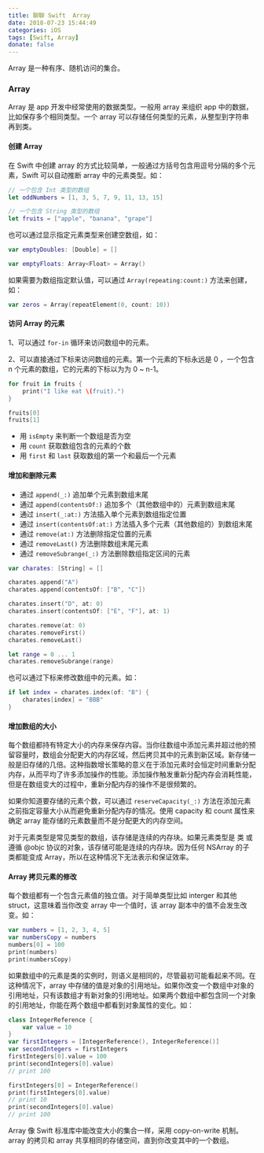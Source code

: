 ```yaml
---
title: 聊聊 Swift  Array
date: 2018-07-23 15:44:49
categories: iOS
tags: [Swift, Array]
donate: false
---
```


Array 是一种有序、随机访问的集合。


<!-- more -->


### Array

Array 是 app 开发中经常使用的数据类型。一般用 array 来组织 app 中的数据，比如保存多个相同类型。一个 array 可以存储任何类型的元素，从整型到字符串再到类。


#### 创建 Array

在 Swift  中创建 array 的方式比较简单，一般通过方括号包含用逗号分隔的多个元素，Swift 可以自动推断 array 中的元素类型。如：

```swift
// 一个包含 Int 类型的数组
let oddNumbers = [1, 3, 5, 7, 9, 11, 13, 15]

// 一个包含 String 类型的数组
let fruits = ["apple", "banana", "grape"]
```



也可以通过显示指定元素类型来创建空数组，如：

```swift
var emptyDoubles: [Double] = []

var emptyFloats: Array<Float> = Array()
```



如果需要为数组指定默认值，可以通过  `Array(repeating:count:)`  方法来创建，如：

```swift
var zeros = Array(repeatElement(0, count: 10))
```



#### 访问 Array 的元素

1、可以通过  `for-in`  循环来访问数组中的元素。

2、可以直接通过下标来访问数组的元素。第一个元素的下标永远是 0 ，一个包含 n 个元素的数组，它的元素的下标以为为 0 ~ n-1。

```swift
for fruit in fruits {
    print("I like eat \(fruit).")
}

fruits[0]
fruits[1]
```



- 用  `isEmpty`  来判断一个数组是否为空
- 用 `count` 获取数组包含的元素的个数
- 用 `first` 和 `last` 获取数组的第一个和最后一个元素



#### 增加和删除元素

- 通过 `append(_:)`  追加单个元素到数组末尾
- 通过 `append(contentsOf:)` 追加多个（其他数组中的）元素到数组末尾 
- 通过 `insert(_:at:)` 方法插入单个元素到数组指定位置
- 通过 `insert(contentsOf:at:)` 方法插入多个元素（其他数组的）到数组末尾
- 通过 `remove(at:)`  方法删除指定位置的元素
- 通过 `removeLast()` 方法删除数组末尾元素
- 通过 `removeSubrange(_:)`  方法删除数组指定区间的元素



```swift
var charates: [String] = []

charates.append("A")
charates.append(contentsOf: ["B", "C"])

charates.insert("D", at: 0)
charates.insert(contentsOf: ["E", "F"], at: 1)

charates.remove(at: 0)
charates.removeFirst()
charates.removeLast()

let range = 0 ... 1
charates.removeSubrange(range)
```



也可以通过下标来修改数组中的元素。如：

```swift
if let index = charates.index(of: "B") {
    charates[index] = "BBB"
}
```



#### 增加数组的大小

每个数组都持有特定大小的内存来保存内容。当你往数组中添加元素并超过他的预留容量时，数组会分配更大的内存区域，然后拷贝其中的元素到新区域。新存储一般是旧存储的几倍。这种指数增长策略的意义在于添加元素时会恒定时间重新分配内存，从而平均了许多添加操作的性能。添加操作触发重新分配内存会消耗性能，但是在数组变大的过程中，重新分配内存的操作不是很频繁的。

如果你知道要存储的元素个数，可以通过 `reserveCapacity(_:)` 方法在添加元素之前指定容量大小从而避免重新分配内存的情况。使用 capacity 和 count 属性来确定 array 能存储的元素数量而不是分配更大的内存空间。

对于元素类型是常见类型的数组，该存储是连续的内存块。如果元素类型是 类 或 遵循 @objc 协议的对象，该存储可能是连续的内存块。因为任何 NSArray 的子类都能变成 Array，所以在这种情况下无法表示和保证效率。



#### Array 拷贝元素的修改

每个数组都有一个包含元素值的独立值。对于简单类型比如 interger 和其他 struct，这意味着当你改变 array 中一个值时，该 array 副本中的值不会发生改变。如：

```swift
var numbers = [1, 2, 3, 4, 5]
var numbersCopy = numbers
numbers[0] = 100
print(numbers)
print(numbersCopy)
```



如果数组中的元素是类的实例时，则语义是相同的，尽管最初可能看起来不同。在这种情况下，array 中存储的值是对象的引用地址。如果你改变一个数组中对象的引用地址，只有该数组才有新对象的引用地址。如果两个数组中都包含同一个对象的引用地址，你能在两个数组中都看到对象属性的变化。如：

```swift
class IntegerReference {
    var value = 10
}
var firstIntegers = [IntegerReference(), IntegerReference()]
var secondIntegers = firstIntegers
firstIntegers[0].value = 100
print(secondIntegers[0].value)
// print 100

firstIntegers[0] = IntegerReference()
print(firstIntegers[0].value)
// print 10
print(secondIntegers[0].value)
// print 100
```



Array 像 Swift 标准库中能改变大小的集合一样，采用 copy-on-write 机制。array 的拷贝和 array 共享相同的存储空间，直到你改变其中的一个数组。





